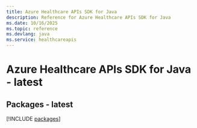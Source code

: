 ```yaml
---
title: Azure Healthcare APIs SDK for Java
description: Reference for Azure Healthcare APIs SDK for Java
ms.date: 10/16/2025
ms.topic: reference
ms.devlang: java
ms.service: healthcareapis
---
```

# Azure Healthcare APIs SDK for Java - latest
## Packages - latest
[!INCLUDE [packages](healthcare-apis-index.md)]